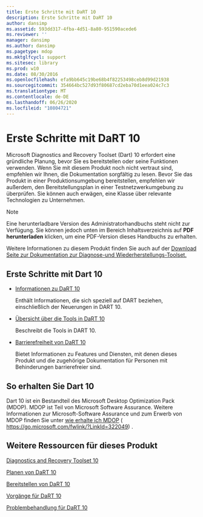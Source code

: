 ```yaml
---
title: Erste Schritte mit DaRT 10
description: Erste Schritte mit DaRT 10
author: dansimp
ms.assetid: 593dd317-4fba-4d51-8a80-951590acede6
ms.reviewer: ''
manager: dansimp
ms.author: dansimp
ms.pagetype: mdop
ms.mktglfcycl: support
ms.sitesec: library
ms.prod: w10
ms.date: 08/30/2016
ms.openlocfilehash: efa9bb645c19be68b4f82253498ceb8d99d21938
ms.sourcegitcommit: 354664bc527d93f80687cd2eba70d1eea024c7c3
ms.translationtype: MT
ms.contentlocale: de-DE
ms.lasthandoff: 06/26/2020
ms.locfileid: "10804721"
---
```

# Erste Schritte mit DaRT 10


Microsoft Diagnostics and Recovery Toolset (Dart) 10 erfordert eine gründliche Planung, bevor Sie es bereitstellen oder seine Funktionen verwenden. Wenn Sie mit diesem Produkt noch nicht vertraut sind, empfehlen wir Ihnen, die Dokumentation sorgfältig zu lesen. Bevor Sie das Produkt in einer Produktionsumgebung bereitstellen, empfehlen wir außerdem, den Bereitstellungsplan in einer Testnetzwerkumgebung zu überprüfen. Sie können auch erwägen, eine Klasse über relevante Technologien zu Unternehmen. 

>[!NOTE]
> Eine herunterladbare Version des Administratorhandbuchs steht nicht zur Verfügung. Sie können jedoch unten im Bereich Inhaltsverzeichnis auf **PDF herunterladen** klicken, um eine PDF-Version dieses Handbuchs zu erhalten.
>
>Weitere Informationen zu diesem Produkt finden Sie auch auf der [Download Seite zur Dokumentation zur Diagnose-und Wiederherstellungs-Toolset.](https://www.microsoft.com/download/details.aspx?id=27754)
 

## Erste Schritte mit Dart 10


-   [Informationen zu DaRT 10](about-dart-10.md)

    Enthält Informationen, die sich speziell auf DART beziehen, einschließlich der Neuerungen in DART 10.

-   [Übersicht über die Tools in DaRT 10](overview-of-the-tools-in-dart-10.md)

    Beschreibt die Tools in DART 10.

-   [Barrierefreiheit von DaRT 10](accessibility-for-dart-10.md)

    Bietet Informationen zu Features und Diensten, mit denen dieses Produkt und die zugehörige Dokumentation für Personen mit Behinderungen barrierefreier sind.

## So erhalten Sie Dart 10


Dart 10 ist ein Bestandteil des Microsoft Desktop Optimization Pack (MDOP). MDOP ist Teil von Microsoft Software Assurance. Weitere Informationen zur Microsoft-Software Assurance und zum Erwerb von MDOP finden Sie unter [wie erhalte ich MDOP](https://go.microsoft.com/fwlink/?LinkId=322049) ( https://go.microsoft.com/fwlink/?LinkId=322049) .

## <a href="" id="other-resources-for-this-product-"></a>Weitere Ressourcen für dieses Produkt


[Diagnostics and Recovery Toolset 10](index.md)

[Planen von DaRT 10](planning-for-dart-10.md)

[Bereitstellen von DaRT 10](deploying-dart-10.md)

[Vorgänge für DaRT 10](operations-for-dart-10.md)

[Problembehandlung für DaRT 10](troubleshooting-dart-10.md)

 

 





